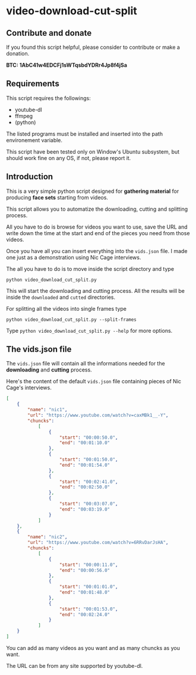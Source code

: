 # video-download-cut-split


## Contribute and donate

If you found this script helpful, please consider to contribute or make a donation.

**BTC: 1AbC41w4EDCFj1sWTqsbdYDRr4Jp8f4jSa**

## Requirements

This script requires the followings:

- youtube-dl
- ffmpeg
- (python)

The listed programs must be installed and inserted into the path environement variable.

This script have been tested only on Window's Ubuntu subsystem, but should work fine on any OS, if not, please report it.

## Introduction

This is a very simple python script designed for **gathering material** for producing **face sets** starting from videos.

This script allows you to automatize the downloading, cutting and splitting process.

All you have to do is browse for videos you want to use, save the URL and write down the time at the start and end of the pieces you need from those videos.

Once you have all you can insert everything into the `vids.json` file. I made one just as a demonstration using Nic Cage interviews.

The all you have to do is to move inside the script directory and  type 

```
python video_download_cut_split.py
```
This will start the downloading and cutting process.
All the results will be inside the `downloaded` and `cutted` directories.

For splitting all the videos into single frames type 
```
python video_download_cut_split.py --split-frames
```

Type `python video_download_cut_split.py --help` for more options.

## The vids.json file

The `vids.json` file will contain all the informations needed for the **downloading** and **cutting** process.

Here's the content of the default `vids.json` file containing pieces of Nic Cage's interviews.

```json
[
	{
		"name": "nic1",
		"url": "https://www.youtube.com/watch?v=caxMBk1__-Y",
		"chuncks": 
			[
				{
					"start": "00:00:50.0",
					"end": "00:01:10.0"
				},
				{
					"start": "00:01:50.0",
					"end": "00:01:54.0"
				},
				{
					"start": "00:02:41.0",
					"end": "00:02:50.0"
				},
				{
					"start": "00:03:07.0",
					"end": "00:03:19.0"
				}
			]
	},
	{
		"name": "nic2",
		"url": "https://www.youtube.com/watch?v=6RRvDarJsHA",
		"chuncks":
			[
				{
					"start": "00:00:11.0",
					"end": "00:00:56.0"
				},
				{
					"start": "00:01:01.0",
					"end": "00:01:48.0"
				},
				{
					"start": "00:01:53.0",
					"end": "00:02:24.0"
				}
			]
	}
]
```
You can add as many videos as you want and as many chuncks as you want.

The URL can be from any site supported by youtube-dl.
